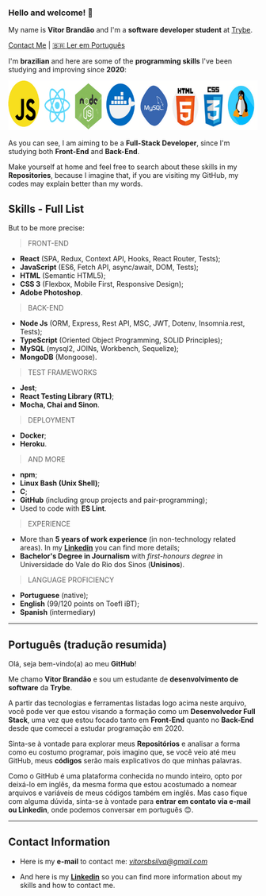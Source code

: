 ### Hello and welcome! 👋 
My name is **Vitor Brandão** and I'm a **software developer student** at [Trybe](https://www.betrybe.com/). 

[Contact Me](#contact-information) | [:brazil: Ler em Português](#português-tradução-resumida) 

I'm **brazilian** and here are some of the **programming skills** I've been studying and improving since **2020**:

<img src="my-skills-template.png" alt="my-skills" width="700" height="100" />

As you can see, I am aiming to be a **Full-Stack Developer**, since I'm studying both **Front-End** and **Back-End**. 

Make yourself at home and feel free to search about these skills in my **Repositories**, because I imagine that, if you are visiting my GitHub, my codes may explain better than my words. 

Skills - Full List
---------

But to be more precise:

> FRONT-END
- **React** (SPA, Redux, Context API, Hooks, React Router, Tests);
- **JavaScript** (ES6, Fetch API, async/await, DOM, Tests);
- **HTML** (Semantic HTML5);
- **CSS 3** (Flexbox, Mobile First, Responsive Design);
- **Adobe Photoshop**.


> BACK-END
- **Node Js** (ORM, Express, Rest API, MSC, JWT, Dotenv, Insomnia.rest, Tests);
- **TypeScript** (Oriented Object Programming, SOLID Principles);
- **MySQL** (mysql2, JOINs, Workbench, Sequelize);
- **MongoDB** (Mongoose).


> TEST FRAMEWORKS
- **Jest**;
- **React Testing Library (RTL)**;
- **Mocha, Chai and Sinon**.


> DEPLOYMENT
- **Docker**;
- **Heroku**.

> AND MORE
- **npm**;
- **Linux Bash (Unix Shell)**;
- **C**;
- **GitHub** (including group projects and pair-programming);
- Used to code with **ES Lint**.

> EXPERIENCE
- More than **5 years of work experience** (in non-technology related areas). In my **[Linkedin](https://www.linkedin.com/in/vitorbrandao-silva/)** you can find more details;
- **Bachelor's Degree in Journalism** with *first-honours degree* in Universidade do Vale do Rio dos Sinos (**Unisinos**).

> LANGUAGE PROFICIENCY
- **Portuguese** (native);
- **English** (99/120 points on Toefl iBT);
- **Spanish** (intermediary)

---
## Português (tradução resumida) 

Olá, seja bem-vindo(a) ao meu **GitHub**!

Me chamo **Vitor Brandão** e sou um estudante de **desenvolvimento de software** da **Trybe**.

A partir das tecnologias e ferramentas listadas logo acima neste arquivo, você pode ver que estou visando a formação como um **Desenvolvedor Full Stack**, uma vez que estou focado tanto em **Front-End** quanto no **Back-End** desde que comecei a estudar programação em 2020. 

Sinta-se à vontade para explorar meus **Repositórios** e analisar a forma como eu costumo programar, pois imagino que, se você veio até meu GitHub, meus **códigos** serão mais explicativos do que minhas palavras. 

Como o GitHub é uma plataforma conhecida no mundo inteiro, opto por deixá-lo em inglês, da mesma forma que estou acostumado a nomear arquivos e variáveis de meus códigos também em inglês. Mas caso fique com alguma dúvida, sinta-se à vontade para **entrar em contato via e-mail ou Linkedin**, onde podemos conversar em português :blush:.

---

Contact Information
---------

* Here is my **e-mail** to contact me: *vitorsbsilva@gmail.com*

* And here is my **[Linkedin](https://www.linkedin.com/in/vitorbrandao-silva/)** so you can find more information about my skills and how to contact me.  
